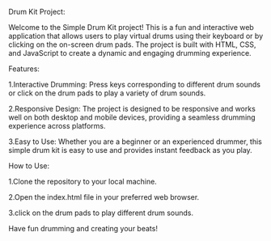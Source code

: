 Drum Kit Project:

Welcome to the Simple Drum Kit project! This is a fun and interactive web application that allows users to play virtual drums using their keyboard or by clicking on the on-screen drum pads. The project is built with HTML, CSS, and JavaScript to create a dynamic and engaging drumming experience.

Features:

1.Interactive Drumming: Press keys corresponding to different drum sounds or click on the drum pads to play a variety of drum sounds.

2.Responsive Design: The project is designed to be responsive and works well on both desktop and mobile devices, providing a seamless drumming experience across platforms.

3.Easy to Use: Whether you are a beginner or an experienced drummer, this simple drum kit is easy to use and provides instant feedback as you play.

How to Use:

1.Clone the repository to your local machine.

2.Open the index.html file in your preferred web browser.

3.click on the drum pads to play different drum sounds.

Have fun drumming and creating your beats!

